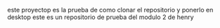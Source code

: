 este proyectop es la prueba de como clonar el repositorio y ponerlo en desktop
este es un repositorio de prueba del modulo 2 de henry 
